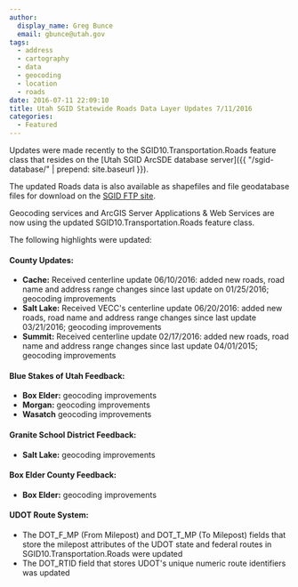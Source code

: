 ```yaml
---
author:
  display_name: Greg Bunce
  email: gbunce@utah.gov
tags:
  - address
  - cartography
  - data
  - geocoding
  - location
  - roads
date: 2016-07-11 22:09:10
title: Utah SGID Statewide Roads Data Layer Updates 7/11/2016
categories:
  - Featured
---
```


Updates were made recently to the SGID10.Transportation.Roads feature class that resides on the [Utah SGID ArcSDE database server]({{ "/sgid-database/" | prepend: site.baseurl }}).

The updated Roads data is also available as shapefiles and file geodatabase files for download on the <a href="ftp://ftp.agrc.utah.gov/UtahSGID_Vector/UTM12_NAD83/TRANSPORTATION/PackagedData/_Statewide/UtahRoadAndHighwaySystem/">SGID FTP site</a>.

Geocoding services and ArcGIS Server Applications & Web Services are now using the updated SGID10.Transportation.Roads feature class.

The following highlights were updated:

#### County Updates:

 - **Cache:** Received centerline update 06/10/2016: added new roads, road name and address range changes since last update on 01/25/2016; geocoding improvements
 - **Salt Lake:** Received VECC's centerline update 06/20/2016: added new roads, road name and address range changes since last update 03/21/2016; geocoding improvements
 - **Summit:** Received centerline update 02/17/2016: added new roads, road name and address range changes since last update 04/01/2015; geocoding improvements

#### Blue Stakes of Utah Feedback:

 - **Box Elder:** geocoding improvements
 - **Morgan:** geocoding improvements
 - **Wasatch** geocoding improvements

#### Granite School District Feedback:

 - **Salt Lake:** geocoding improvements
 
#### Box Elder County Feedback:

  - **Box Elder:** geocoding improvements
 

#### UDOT Route System:

 - The DOT_F_MP (From Milepost) and DOT_T_MP (To Milepost) fields that store the milepost attributes of the UDOT state and federal routes in SGID10.Transportation.Roads were updated
 - The DOT_RTID field that stores UDOT's unique numeric route identifiers was updated
